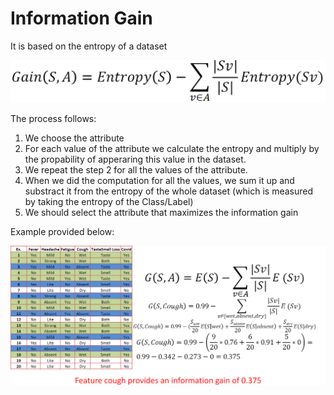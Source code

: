 # Information Gain

It is based on the entropy of a dataset

![informationGainFormula](../../img/informationGainFormula.png)

The process follows:
1. We choose the attribute
2. For each value of the attribute we calculate the entropy and multiply by the propability of apperaring this value in the dataset.
3. We repeat the step 2 for all the values of the attribute.
4. When we did the computation for all the values, we sum it up and substract it from the entropy of the whole dataset (which is measured by taking the entropy of the Class/Label)
5. We should select the attribute that maximizes the information gain

Example provided below:

![informationGainExample](../../img/informationGainExample.png)